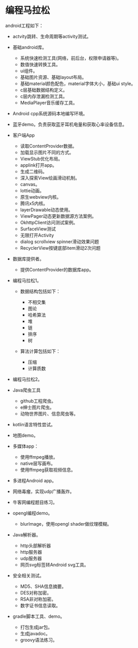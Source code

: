 # 编程马拉松

android工程如下：

+ actvity跳转、生命周期等activity测试。

+ 基础android库。
    + 系统快速检测工具(网络，前后台，权限申请器等)。
    + 数值快速转换工具。
    + ui组件。
    + 基础图片资源、基础layout布局。
    + 基础material颜色配色，material字体大小，基础ui style。
    + c层基础数据结构定义。
    + c层内存泄漏检测工具。
    + MediaPlayer音乐缓存工具。

+ Android cpp系统源码本地编写环境。
+ 蓝牙demo。负责获取蓝牙耳机电量和获取心率设备信息。

+ 客户端App
    + 读取ContentProvider数据。
    + 加载显示图片不同的方式。
    + ViewStub优化布局。
    + applink打开app。
    + 生成二维码。
    + 深入探索View绘画滑动机制。
    + canvas。
    + lottie动画。
    + 原生webview内核。
    + 腾讯x5内核。
    + layerDrawable动态使用。
    + ViewPager动态更新数据源方法案例。
    + OkhttpClient访问测试案例。 
    + SurfaceView测试 
    + 无限打开Activity
    + dialog scrollview spinner滑动效果问题
    + RecyclerView按键底部item滑动2次问题

+ 数据库提供者。
    + 提供ContentProvider的数据库app。

+ 编程马拉松1。
    + 数据结构包括如下：
        + 不相交集
        + 图论
        + 哈希算法
        + 堆
        + 链
        + 排序
        + 树

    + 算法计算包括如下：
        + 压缩
        + 计算质数

+ 编程马拉松2。

+ Java爬虫工具
    + github工程爬虫。
    + e绅士图片爬虫。
    + 动物世界图片、信息爬虫等。

+ kotlin语言特性尝试。
+ 地图demo。

+ 多媒体app：
    + 使用ffmpeg播放。
    + native层写画布。
    + 使用ffmpeg获取视频信息。

+ 多进程Android app。
+ 网络毒瘤，实现udp广播轰炸。
+ 牛客网编程题目练习。

+ opengl编程demo。
    + blurImage，使用opengl shader做纹理模糊。

+ Java解析器。
    + http头部解析器
    + http服务器
    + udp服务器
    + 网页svg标签转Android svg工具。

+ 安全相关测试。
    + MD5、SHA信息摘要。
    + DES对称加密。
    + RSA非对称加密。
    + 数字证书信息读取。

+ gradle脚本工具、demo。
    + 打包生成jar包。
    + 生成javadoc。
    + groovy语法练习。


